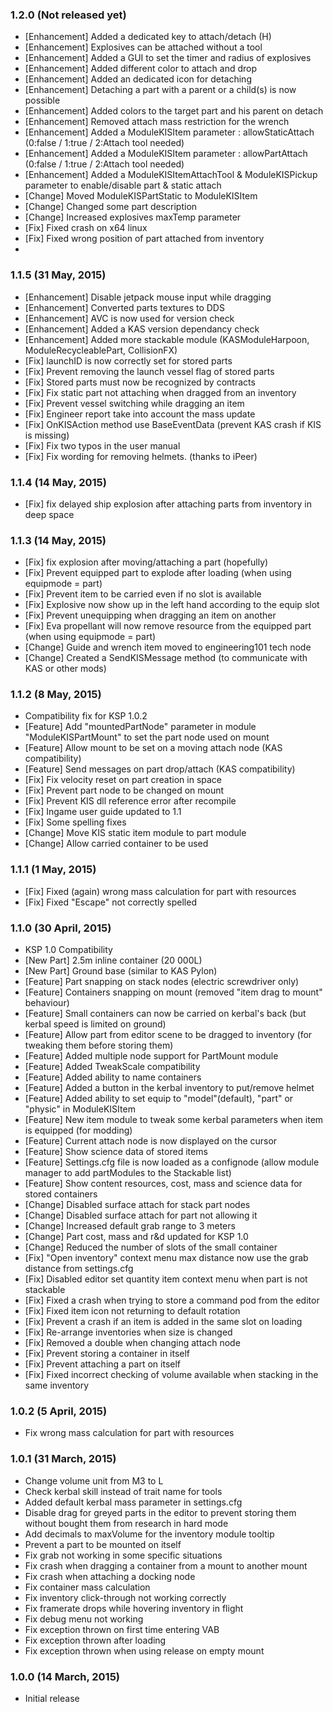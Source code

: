 ### 1.2.0 (Not released yet)
- [Enhancement] Added a dedicated key to attach/detach (H)
- [Enhancement] Explosives can be attached without a tool
- [Enhancement] Added a GUI to set the timer and radius of explosives
- [Enhancement] Added different color to attach and drop
- [Enhancement] Added an dedicated icon for detaching
- [Enhancement] Detaching a part with a parent or a child(s) is now possible 
- [Enhancement] Added colors to the target part and his parent on detach
- [Enhancement] Removed attach mass restriction for the wrench
- [Enhancement] Added a ModuleKISItem parameter : allowStaticAttach (0:false / 1:true / 2:Attach tool needed)
- [Enhancement] Added a ModuleKISItem parameter : allowPartAttach (0:false / 1:true / 2:Attach tool needed)
- [Enhancement] Added a ModuleKISItemAttachTool & ModuleKISPickup parameter to enable/disable part & static attach
- [Change] Moved ModuleKISPartStatic to ModuleKISItem
- [Change] Changed some part description
- [Change] Increased explosives maxTemp parameter
- [Fix] Fixed crash on x64 linux
- [Fix] Fixed wrong position of part attached from inventory 
- 
### 1.1.5 (31 May, 2015)
- [Enhancement] Disable jetpack mouse input while dragging 
- [Enhancement] Converted parts textures to DDS 
- [Enhancement] AVC is now used for version check
- [Enhancement] Added a KAS version dependancy check 
- [Enhancement] Added more stackable module (KASModuleHarpoon, ModuleRecycleablePart, CollisionFX)
- [Fix] launchID is now correctly set for stored parts
- [Fix] Prevent removing the launch vessel flag of stored parts
- [Fix] Stored parts must now be recognized by contracts
- [Fix] Fix static part not attaching when dragged from an inventory
- [Fix] Prevent vessel switching while dragging an item 
- [Fix] Engineer report take into account the mass update 
- [Fix] OnKISAction method use BaseEventData (prevent KAS crash if KIS is missing)
- [Fix] Fix two typos in the user manual 
- [Fix] Fix wording for removing helmets. (thanks to iPeer)

### 1.1.4 (14 May, 2015)
- [Fix] fix delayed ship explosion after attaching parts from inventory in deep space 

### 1.1.3 (14 May, 2015)
- [Fix] fix explosion after moving/attaching a part (hopefully)
- [Fix] Prevent equipped part to explode after loading (when using equipmode = part)
- [Fix] Prevent item to be carried even if no slot is available
- [Fix] Explosive now show up in the left hand according to the equip slot
- [Fix] Prevent unequipping when dragging an item on another
- [Fix] Eva propellant will now remove resource from the equipped part (when using equipmode = part)
- [Change] Guide and wrench item moved to engineering101 tech node 
- [Change] Created a SendKISMessage method (to communicate with KAS or other mods)

### 1.1.2 (8 May, 2015)
- Compatibility fix for KSP 1.0.2
- [Feature] Add "mountedPartNode" parameter in module "ModuleKISPartMount" to set the part node used on mount
- [Feature] Allow mount to be set on a moving attach node (KAS compatibility)
- [Feature] Send messages on part drop/attach (KAS compatibility)
- [Fix] Fix velocity reset on part creation in space
- [Fix] Prevent part node to be changed on mount
- [Fix] Prevent KIS dll reference error after recompile
- [Fix] Ingame user guide updated to 1.1
- [Fix] Some spelling fixes
- [Change] Move KIS static item module to part module
- [Change] Allow carried container to be used 

### 1.1.1 (1 May, 2015)
- [Fix] Fixed (again) wrong mass calculation for part with resources
- [Fix] Fixed "Escape" not correctly spelled

### 1.1.0 (30 April, 2015)
- KSP 1.0 Compatibility
- [New Part] 2.5m inline container (20 000L)
- [New Part] Ground base (similar to KAS Pylon)
- [Feature] Part snapping on stack nodes (electric screwdriver only)
- [Feature] Containers snapping on mount (removed "item drag to mount" behaviour)
- [Feature] Small containers can now be carried on kerbal's back (but kerbal speed is limited on ground)
- [Feature] Allow part from editor scene to be dragged to inventory (for tweaking them before storing them)
- [Feature] Added multiple node support for PartMount module  
- [Feature] Added TweakScale compatibility
- [Feature] Added ability to name containers
- [Feature] Added a button in the kerbal inventory to put/remove helmet
- [Feature] Added ability to set equip to "model"(default), "part" or "physic" in ModuleKISItem
- [Feature] New item module to tweak some kerbal parameters when item is equipped (for modding)
- [Feature] Current attach node is now displayed on the cursor
- [Feature] Show science data of stored items
- [Feature] Settings.cfg file is now loaded as a confignode (allow module manager to add partModules to the Stackable list)
- [Feature] Show content resources, cost, mass and science data for stored containers
- [Change] Disabled surface attach for stack part nodes
- [Change] Disabled surface attach for part not allowing it
- [Change] Increased default grab range to 3 meters
- [Change] Part cost, mass and r&d updated for KSP 1.0
- [Change] Reduced the number of slots of the small container
- [Fix] "Open inventory" context menu max distance now use the grab distance from settings.cfg
- [Fix] Disabled editor set quantity item context menu when part is not stackable
- [Fix] Fixed a crash when trying to store a command pod from the editor
- [Fix] Fixed item icon not returning to default rotation 
- [Fix] Prevent a crash if an item is added in the same slot on loading 
- [Fix] Re-arrange inventories when size is changed
- [Fix] Removed a double when changing attach node
- [Fix] Prevent storing a container in itself
- [Fix] Prevent attaching a part on itself
- [Fix] Fixed incorrect checking of volume available when stacking in the same inventory

### 1.0.2 (5 April, 2015)
- Fix wrong mass calculation for part with resources 

### 1.0.1 (31 March, 2015)
- Change volume unit from M3 to L
- Check kerbal skill instead of trait name for tools
- Added default kerbal mass parameter in settings.cfg
- Disable drag for greyed parts in the editor to prevent storing them without bought them from research in hard mode
- Add decimals to maxVolume for the inventory module tooltip
- Prevent a part to be mounted on itself
- Fix grab not working in some specific situations
- Fix crash when dragging a container from a mount to another mount
- Fix crash when attaching a docking node
- Fix container mass calculation
- Fix inventory click-through not working correctly
- Fix framerate drops while hovering inventory in flight
- Fix debug menu not working
- Fix exception thrown on first time entering VAB
- Fix exception thrown after loading
- Fix exception thrown when using release on empty mount

### 1.0.0 (14 March, 2015)
- Initial release
